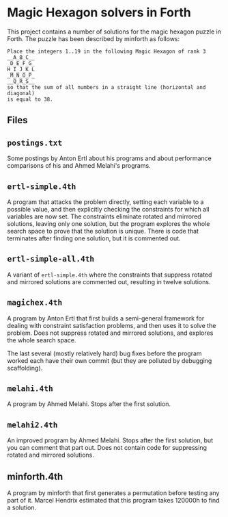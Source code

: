 # Magic Hexagon solvers in Forth

This project contains a number of solutions for the magic hexagon
puzzle in Forth.  The puzzle has been described by minforth as
follows:

```
Place the integers 1..19 in the following Magic Hexagon of rank 3 
__A_B_C__
_D_E_F_G_
H_I_J_K_L
_M_N_O_P_
__Q_R_S__
so that the sum of all numbers in a straight line (horizontal and diagonal)
is equal to 38.
```

## Files

## `postings.txt`

Some postings by Anton Ertl about his programs and about performance
comparisons of his and Ahmed Melahi's programs.

## `ertl-simple.4th`

A program that attacks the problem directly, setting each variable to
a possible value, and then explicitly checking the constraints for
which all variables are now set.  The constraints eliminate rotated
and mirrored solutions, leaving only one solution, but the program
explores the whole search space to prove that the solution is unique.
There is code that terminates after finding one solution, but it is
commented out.

## `ertl-simple-all.4th`

A variant of `ertl-simple.4th` where the constraints that suppress
rotated and mirrored solutions are commented out, resulting in twelve
solutions.

## `magichex.4th`

A program by Anton Ertl that first builds a semi-general framework for
dealing with constraint satisfaction problems, and then uses it to
solve the problem.  Does not suppress rotated and mirrored solutions,
and explores the whole search space.

The last several (mostly relatively hard) bug fixes before the program
worked each have their own commit (but they are polluted by debugging
scaffolding).

## `melahi.4th`

A program by Ahmed Melahi.  Stops after the first solution.

## `melahi2.4th`

An improved program by Ahmed Melahi.  Stops after the first solution,
but you can comment that part out.  Does not contain code for
suppressing rotated and mirrored solutions.

## minforth.4th

A program by minforth that first generates a permutation before
testing any part of it.  Marcel Hendrix estimated that this program
takes 120000h to find a solution.
